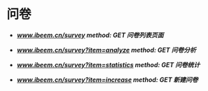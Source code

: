 # **问卷**

* _**www.ibeem.cn/survey                                    method: GET               问卷列表页面**_

* _**www.ibeem.cn/survey?item=analyze           method: GET               问卷分析**_

* _**www.ibeem.cn/survey?item=statistics        method: GET               问卷统计**_

* _**www.ibeem.cn/survey?item=increase         method: GET               新建问卷**_



